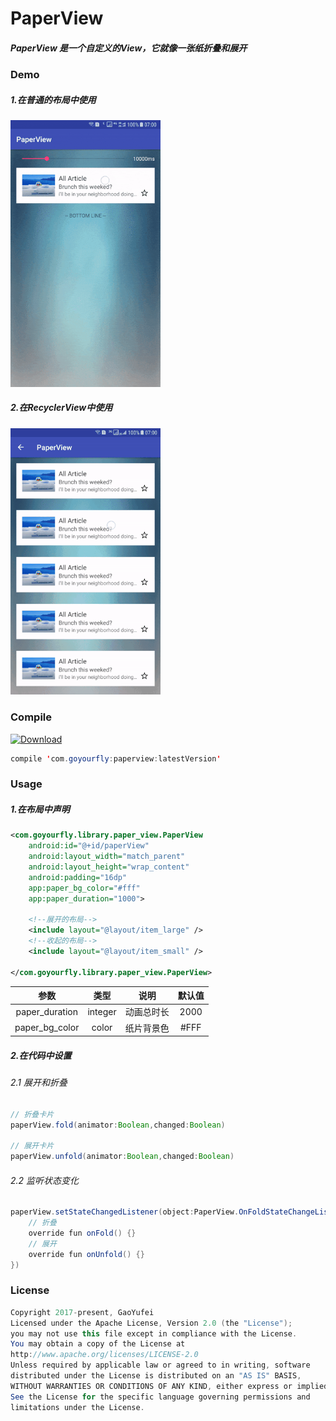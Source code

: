 # PaperView

##### PaperView 是一个自定义的View，它就像一张纸折叠和展开

### Demo

##### 1.在普通的布局中使用

<img src="./screenshot/PaperView.gif" width="240"/>

##### 2.在RecyclerView中使用
<img src="./screenshot/RecyclerPaperView.gif" width="240"/>

### Compile

[ ![Download](https://api.bintray.com/packages/goyourfly/maven/PaperView/images/download.svg?version=1.0) ](https://bintray.com/goyourfly/maven/PaperView/1.0/link)

````java
compile 'com.goyourfly:paperview:latestVersion'
````

### Usage

##### 1.在布局中声明
````xml
<com.goyourfly.library.paper_view.PaperView
    android:id="@+id/paperView"
    android:layout_width="match_parent"
    android:layout_height="wrap_content"
    android:padding="16dp"
    app:paper_bg_color="#fff"
    app:paper_duration="1000">

    <!--展开的布局-->
    <include layout="@layout/item_large" />
    <!--收起的布局-->
    <include layout="@layout/item_small" />

</com.goyourfly.library.paper_view.PaperView>
````
| 参数 | 类型 | 说明 | 默认值 |
|:-:|:-:|:-:|:-:|
| paper\_duration | integer | 动画总时长 | 2000 |
| paper\_bg\_color | color | 纸片背景色 | #FFF |

##### 2.在代码中设置

###### 2.1 展开和折叠
````java
// 折叠卡片
paperView.fold(animator:Boolean,changed:Boolean)

// 展开卡片
paperView.unfold(animator:Boolean,changed:Boolean)
````

###### 2.2 监听状态变化

````java
paperView.setStateChangedListener(object:PaperView.OnFoldStateChangeListener{
	// 折叠
    override fun onFold() {}
	// 展开
    override fun onUnfold() {}
})
````

### License
````java
Copyright 2017-present, GaoYufei
Licensed under the Apache License, Version 2.0 (the "License");
you may not use this file except in compliance with the License.
You may obtain a copy of the License at
http://www.apache.org/licenses/LICENSE-2.0
Unless required by applicable law or agreed to in writing, software
distributed under the License is distributed on an "AS IS" BASIS,
WITHOUT WARRANTIES OR CONDITIONS OF ANY KIND, either express or implied.
See the License for the specific language governing permissions and
limitations under the License.
````
